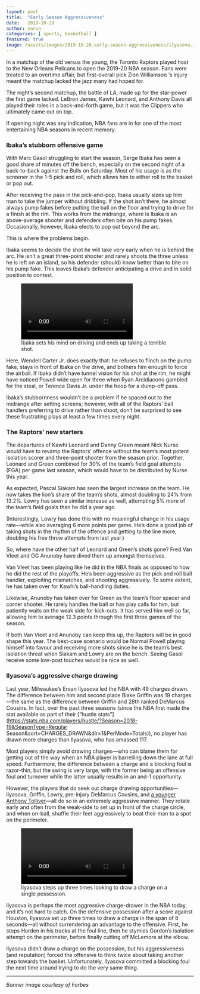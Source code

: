 ```yaml
---
layout: post
title:  "Early Season Aggressiveness"
date:   2019-10-28
author: varun
categories: [ sports, basketball ]
featured: true
image: /assets/images/2019-10-28-early-season-aggressiveness/ilyasova.jpg
---
```

In a matchup of the old versus the young, the Toronto Raptors played  host to the New Orleans Pelicans to open the 2019-20 NBA season. Fans  were treated to an overtime affair, but first-overall pick Zion  Williamson ‘s injury meant the matchup lacked the jazz many had hoped  for.

The night’s second matchup, the battle of LA, made up for the  star-power the first game lacked. LeBron James, Kawhi Leonard, and  Anthony Davis all played their roles in a back-and-forth game, but it  was the Clippers who ultimately came out on top. 

If opening night was any indication, NBA fans are in for one of the most entertaining NBA seasons in recent memory. 

### Ibaka’s stubborn offensive game

With Marc Gasol struggling to start the season, Serge Ibaka has seen a good share of minutes off the bench, especially on the second night of a back-to-back against the Bulls on Saturday. Most of his usage is as the screener in the 1-5 pick and roll, which allows him to either roll to  the basket or pop out. 

After receiving the pass in the pick-and-pop, Ibaka usually sizes up  him man to take the jumper without dribbling. If the shot isn’t there,  he almost always pump fakes before putting the ball on the floor and  trying to drive for a finish at the rim. This works from the midrange,  where is Ibaka is an above-average shooter and defenders often bite on  his pump fakes. Occasionally, however, Ibaka elects to pop out beyond  the arc.

This is where the problems begin.

Ibaka seems to decide the shot he will take very early when he is  behind the arc. He isn’t a great three-point shooter and rarely shoots  the three unless he is left on an island, so his defender (should) know  better than to bite on his pump fake. This leaves Ibaka’s defender  anticipating a drive and in solid position to contest. 

<div class="text-center"><figure class="figure mb-5"><video class="shadow-lg" controls="controls" src="{{site.baseurl}}/assets/images/2019-10-28-early-season-aggressiveness/ibaka.mp4"></video><figcaption class="figure-caption">Ibaka sets his mind on driving and ends up taking a terrible shot.</figcaption></figure></div>

Here, Wendell Carter Jr. does exactly that: he refuses to flinch on  the pump fake, stays in front of Ibaka on the drive, and bothers him  enough to force the airball. If Ibaka didn’t have tunnel vision for his  shot at the rim, he might have noticed Powell wide open for three when  Ryan Arcidiacono gambled for the steal, or Terence Davis Jr. under the  hoop for a dump-off pass.

Ibaka’s stubbornness wouldn’t be a problem if he spaced out to the  midrange after setting screens; however, with all of the Raptors’ ball  handlers preferring to drive rather than shoot, don’t be surprised to  see these frustrating plays at least a few times every night.

### The Raptors’ new starters

The departures of Kawhi Leonard and Danny Green meant Nick Nurse  would have to revamp the Raptors’ offence without the team’s most potent isolation scorer and three-point shooter from the season prior.  Together, Leonard and Green combined for 30% of the team’s field goal  attempts (FGA) per game last season, which would have to be distributed  by Nurse this year. 

As expected, Pascal Siakam has seen the largest increase on the team. He now takes the lion’s share of the team’s shots, almost doubling to  24% from 13.2%. Lowry has seen a similar increase as well, attempting 5% more of the team’s field goals than he did a year ago. 

(Interestingly, Lowry has done this with no meaningful change in his  usage rate—while also averaging 6 more points per game. He’s done a good job of taking shots in the rhythm of the offence and getting to the  line more, doubling his free throw attempts from last year.)

So, where have the other half of Leonard and Green’s shots gone? Fred Van Vleet and OG Anunoby have dived them up amongst themselves. 

Van Vleet has been playing like he did in the NBA finals as opposed  to how he did the rest of the playoffs. He’s been aggressive as the pick and roll ball handler, exploiting mismatches, and shooting  aggressively. To some extent, he has taken over for Kawhi’s  ball-handling duties. 

Likewise, Anunoby has taken over for Green as the team’s floor spacer and corner shooter. He rarely handles the ball or has play calls for  him, but patiently waits on the weak side for kick-outs. It has served  him well so far, allowing him to average 12.3 points through the first  three games of the season.

If both Van Vleet and Anunoby can keep this up, the Raptors will be  in good shape this year. The best-case scenario would be Normal Powell  playing himself into favour and receiving more shots since he is the  team’s best isolation threat when Siakam and Lowry are on the bench.  Seeing Gasol receive some low-post touches would be nice as well.

### Ilyasova’s aggressive charge drawing

Last year, Milwaukee’s Ersan Ilyasova led the NBA with 49 charges  drawn. The difference between him and second place Blake Griffin was 19  charges—the same as the difference between Griffin and 28th ranked  DeMarcus Cousins. In fact, over the past three seasons (since the NBA  first made the stat available as part of their [“hustle stats”](https://stats.nba.com/players/hustle/?Season=2018-19&SeasonType=Regular Season&sort=CHARGES_DRAWN&dir=1&PerMode=Totals)), no player has drawn more charges than Ilyasova, who has amassed 117. 

Most players simply avoid drawing charges—who can blame them for  getting out of the way when an NBA player is barrelling down the lane at full speed. Furthermore, the difference between a charge and a blocking foul is razor-thin, but the swing is very large, with the former being  an offensive foul and turnover while the latter usually results in an  and-1 opportunity.

However, the players that do seek out charge drawing opportunities—Ilyasova, Griffin, Lowry, pre-injury DeMarcus Cousins, and [a younger Anthony Tolliver](https://fivethirtyeight.com/features/the-nba-player-whos-so-good-at-taking-charges-we-created-a-stat-for-him/)—all do so in an extremely aggressive manner. They rotate early and often  from the weak-side to set up in front of the charge circle, and when  on-ball, shuffle their feet aggressively to beat their man to a spot on  the perimeter.

<div class="text-center"><figure class="figure mb-5"><video controls="controls" src="{{site.baseurl}}/assets/images/2019-10-28-early-season-aggressiveness/ilyasova-charges.mp4"></video><figcaption class="figure-caption">Ilyasova steps up three times looking to draw a charge on a single possession.</figcaption></figure></div>

Ilyasova is perhaps the most aggressive charge-drawer in the NBA  today, and it’s not hard to catch. On the defensive possession after a  score against Houston, Ilyasova set up three times to draw a charge in  the span of 8 seconds—all without surrendering an advantage to the  offensive. First, he stops Harden in his tracks at the foul line, then  he stymies Gordon’s isolation attempt on the perimeter, before finally  cutting off McLemore at the elbow. 

Ilyasova didn’t draw a charge on the possession, but his  aggressiveness (and reputation) forced the offensive to think twice  about taking another step towards the basket. Unfortunately, Ilyasova  committed a blocking foul the next time around trying to do the very  same thing.

---

*Banner image courtesy of Forbes*
